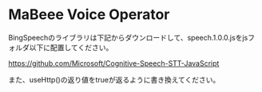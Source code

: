 # MaBeee Voice Operator

BingSpeechのライブラリは下記からダウンロードして、speech.1.0.0.jsをjsフォルダ以下に配置してください。

https://github.com/Microsoft/Cognitive-Speech-STT-JavaScript

また、useHttp()の返り値をtrueが返るように書き換えてください。
